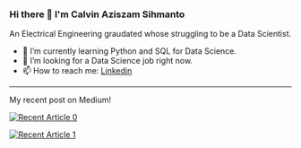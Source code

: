 ### Hi there 👋 I'm Calvin Aziszam Sihmanto

An Electrical Engineering graudated whose struggling to be a Data Scientist.

- 🌱 I’m currently learning Python and SQL for Data Science.
- 👯 I’m looking for a Data Science job right now.
- 📫 How to reach me: [Linkedin](https://www.linkedin.com/in/calvin-aziszam-sihmanto/)
---

My recent post on Medium!

<a target="_blank" href="https://github-readme-medium-recent-article.vercel.app/medium/@aziszamcalvin/0"><img src="https://github-readme-medium-recent-article.vercel.app/medium/@aziszamcalvin/0" alt="Recent Article 0">

<a target="_blank" href="https://github-readme-medium-recent-article.vercel.app/medium/@aziszamcalvin/1"><img src="https://github-readme-medium-recent-article.vercel.app/medium/@aziszamcalvin/1" alt="Recent Article 1">
